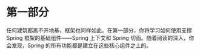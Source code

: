 # 第一部分

任何建筑都离不开地基，框架也同样如此。在第一部分，你将学习如何使用支撑 Spring 框架的基础组件——Spring 上下文和 Spring 切面。随着阅读的深入，你会发现，Spring 的所有功能都是建立在这些核心组件之上的。
